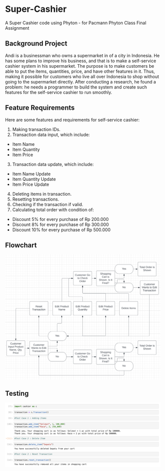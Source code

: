 # Super-Cashier
A Super Cashier code using Phyton - for Pacmann Phyton Class Final Assignment


## **Background Project**

Andi is a businessman who owns a supermarket in of a city in Indonesia. He has some plans to improve his business, and that is to make a self-service cashier system in his supermarket. The purpose is to make customers be able to put the items, quantities, price, and have other features in it. Thus, making it possible for customers who live all over Indonesia to shop without going to the supermarket directly. 
After conducting a research, he found a problem: he needs a programmer to build the system and create such features for the self-service cashier to run smoothly.


## **Feature Requirements**
Here are some features and requirements for self-service cashier:
1. Making transaction IDs.
2. Transaction data input, which include:
- Item Name
- Item Quantity
- Item Price
3. Transaction data update, which include:
- Item Name Update
- Item Quantity Update
- Item Price Update
4. Deleting items in transaction.
5. Resetting transactions. 
6. Checking if the transaction if valid.
7. Calculating total order with condition of:
- Discount 5% for every purchase of Rp 200.000
- Discount 8% for every purchase of Rp 300.000
- Discount 10% for every purchase of Rp 500.000

## **Flowchart**
![this is an image](https://github.com/bugbil/Super-Cashier/blob/14476f495b05633d1ac309b94c98ca71090407ac/Screenshot%202023-02-12%20at%2020.35.21.png)


## **Testing**
![this is an image](https://github.com/bugbil/Super-Cashier/blob/main/Testing.png)
